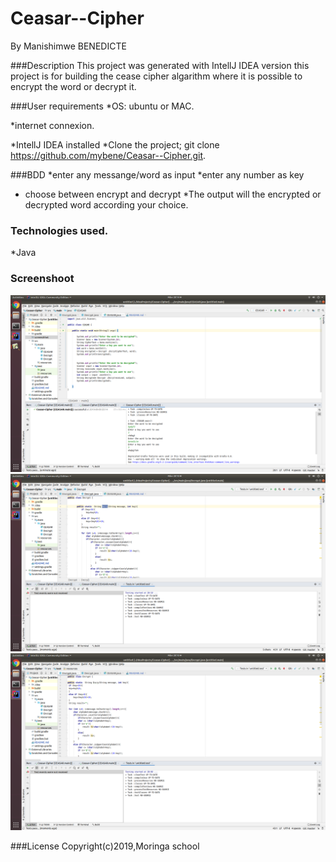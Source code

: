 # Ceasar--Cipher
By Manishimwe BENEDICTE

 ###Description
 This project was generated with IntellJ IDEA version
  this project is for building the cease cipher algarithm where it is possible to encrypt the word or decrypt it.

###User requirements
*OS: ubuntu or MAC.
 
*internet connexion.

*IntellJ IDEA installed
*Clone the project; git clone https://github.com/mybene/Ceasar--Cipher.git.

###BDD
*enter any messange/word as input
*enter any number as key
* choose between encrypt and decrypt
*The output will the encrypted or decrypted word according your choice.

### Technologies used.
*Java

### Screenshoot

<img src="src/photos/ceasar.png" alt="ceasar app">
<img src="src/photos/Decrypt test.png" alt="Decrypt">
<img src="src/photos/Encrypt test.png" alt="Encrypt">

###License
Copyright(c)2019,Moringa school




